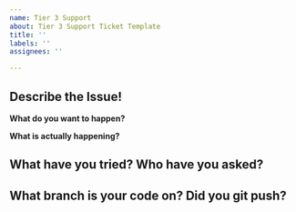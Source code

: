 ```yaml
---
name: Tier 3 Support
about: Tier 3 Support Ticket Template
title: ''
labels: ''
assignees: ''

---
```


## Describe the Issue!

**What do you want to happen?**

**What is actually happening?**
<!-- Include error messages and/or screenshots if you have them. -->


## What have you tried? Who have you asked?

<!-- Briefly describe your debug process. What have you done to isolate the issue? -->


## What branch is your code on? Did you git push?

<!-- Please commit and push your code to a branch, so we can check it out if needed -->
